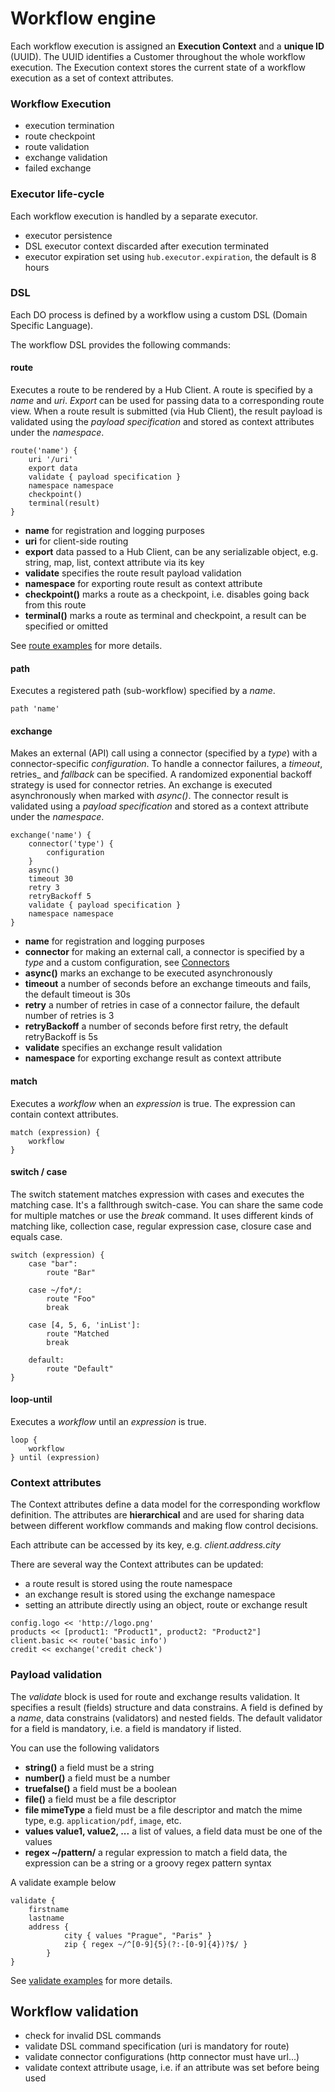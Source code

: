 # Workflow engine

Each workflow execution is assigned an **Execution Context** and a **unique ID** (UUID). The UUID identifies a Customer throughout the whole workflow execution. 
The Execution context stores the current state of a workflow execution as a set of context attributes.

### Workflow Execution

- execution termination
- route checkpoint
- route validation
- exchange validation
- failed exchange

### Executor life-cycle

Each workflow execution is handled by a separate executor. 
- executor persistence
- DSL executor context discarded after execution terminated
- executor expiration set using `hub.executor.expiration`, the default is 8 hours

### DSL
Each DO process is defined by a workflow using a custom DSL (Domain Specific Language).
 
The workflow DSL provides the following commands:

#### route
Executes a route to be rendered by a Hub Client. A route is specified by a _name_ and _uri_. _Export_ can be used for passing data to a corresponding route view.
When a route result is submitted (via Hub Client), the result payload is validated using the _payload specification_ and stored as context attributes under the _namespace_. 
```
route('name') {
    uri '/uri'
    export data
    validate { payload specification }
    namespace namespace
    checkpoint()
    terminal(result)
}
```
- **name** for registration and logging purposes
- **uri** for client-side routing
- **export** data passed to a Hub Client, can be any serializable object, e.g. string, map, list, context attribute via its key
- **validate** specifies the route result payload validation
- **namespace** for exporting route result as context attribute
- **checkpoint()** marks a route as a checkpoint, i.e. disables going back from this route
- **terminal()** marks a route as terminal and checkpoint, a result can be specified or omitted

See [route examples](/docs/example/routedsl.md) for more details.


#### path
Executes a registered path (sub-workflow) specified by a _name_.
```
path 'name'

```

#### exchange
Makes an external (API) call using a connector (specified by a _type_) with a connector-specific _configuration_. 
To handle a connector failures, a _timeout_, retries_ and _fallback_ can be specified.
A randomized exponential backoff strategy is used for connector retries. 
An exchange is executed asynchronously when marked with _async()_. 
The connector result is validated using a _payload specification_ and stored as a context attribute under the _namespace_.
```
exchange('name') {
    connector('type') {
        configuration
    }
    async()
    timeout 30
    retry 3
    retryBackoff 5
    validate { payload specification }
    namespace namespace
}

```
- **name** for registration and logging purposes
- **connector** for making an external call, a connector is specified by a _type_ and a custom configuration, see [Connectors](docs/connectors.md)
- **async()** marks an exchange to be executed asynchronously
- **timeout** a number of seconds before an exchange timeouts and fails, the default timeout is 30s
- **retry** a number of retries in case of a connector failure, the default number of retries is 3
- **retryBackoff** a number of seconds before first retry, the default retryBackoff is 5s
- **validate** specifies an exchange result validation
- **namespace** for exporting exchange result as context attribute


#### match
Executes a _workflow_ when an _expression_ is true. The expression can contain context attributes.
```
match (expression) {
    workflow
}

``` 

#### switch / case
The switch statement matches expression with cases and executes the matching case. It's a fallthrough switch-case. You can share the same code for multiple matches or 
 use the _break_ command. It uses different kinds of matching like, collection case, regular expression case, closure case and equals case.
```
switch (expression) {
    case "bar":
        route "Bar"
    
    case ~/fo*/:
        route "Foo"
        break

    case [4, 5, 6, 'inList']:
        route "Matched
        break
        
    default:
        route "Default"
}

``` 

#### loop-until
Executes a _workflow_ until an _expression_ is true.
```
loop {
    workflow
} until (expression)
```

### Context attributes
The Context attributes define a data model for the corresponding workflow definition. The attributes are **hierarchical** and are used for sharing data between 
different workflow commands and making flow control decisions.
 
Each attribute can be accessed by its key, e.g. _client.address.city_

There are several way the Context attributes can be updated:
- a route result is stored using the route namespace 
- an exchange result is stored using the exchange namespace
- setting an attribute directly using an object, route or exchange result
 
  
```
config.logo << 'http://logo.png'
products << [product1: "Product1", product2: "Product2"]
client.basic << route('basic info')
credit << exchange('credit check')
```

### Payload validation 
The _validate_ block is used for route and exchange results validation.
It specifies a result (fields) structure and data constrains. 
A field is defined by a _name_, data constrains (validators) and nested fields. The default validator for a field is mandatory, i.e. a field is mandatory if listed.

You can use the following validators
- **string()** a field must be a string
- **number()** a field must be a number
- **truefalse()** a field must be a boolean
- **file()** a field must be a file descriptor
- **file mimeType** a field must be a file descriptor and match the mime type, e.g. `application/pdf`, `image`, etc.
- **values value1, value2, ...** a list of values, a field data must be one of the values
- **regex ~/pattern/** a regular expression to match a field data, the expression can be a string or a groovy regex pattern syntax

A validate example below
```
validate {
    firstname
    lastname
    address {
            city { values "Prague", "Paris" }
            zip { regex ~/^[0-9]{5}(?:-[0-9]{4})?$/ }
        }
}
``` 
See [validate examples](/docs/example/validate.md) for more details.

## Workflow validation
- check for invalid DSL commands
- validate DSL command specification (uri is mandatory for route)
- validate connector configurations (http connector must have url...)
- validate context attribute usage, i.e. if an attribute was set before being used
 